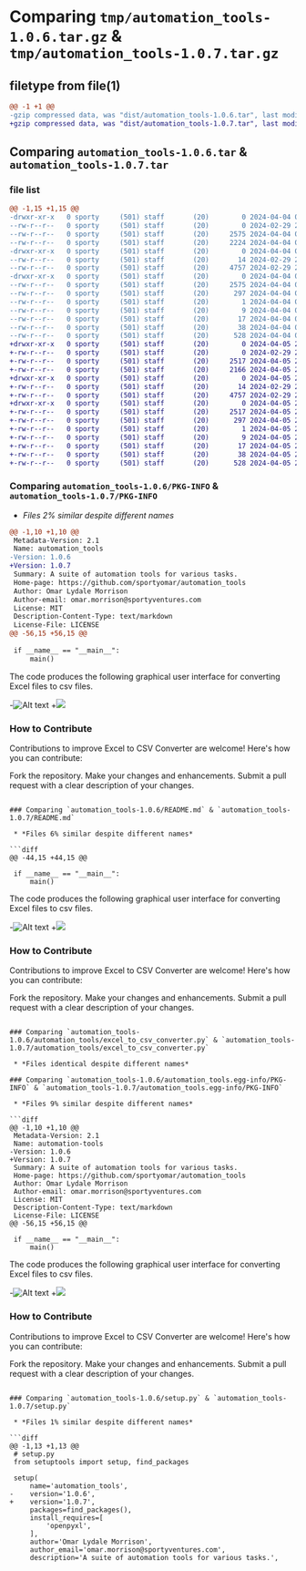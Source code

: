 # Comparing `tmp/automation_tools-1.0.6.tar.gz` & `tmp/automation_tools-1.0.7.tar.gz`

## filetype from file(1)

```diff
@@ -1 +1 @@
-gzip compressed data, was "dist/automation_tools-1.0.6.tar", last modified: Thu Apr  4 05:40:22 2024, max compression
+gzip compressed data, was "dist/automation_tools-1.0.7.tar", last modified: Fri Apr  5 22:09:18 2024, max compression
```

## Comparing `automation_tools-1.0.6.tar` & `automation_tools-1.0.7.tar`

### file list

```diff
@@ -1,15 +1,15 @@
-drwxr-xr-x   0 sporty     (501) staff       (20)        0 2024-04-04 05:40:22.310080 automation_tools-1.0.6/
--rw-r--r--   0 sporty     (501) staff       (20)        0 2024-02-29 20:50:12.000000 automation_tools-1.0.6/LICENSE
--rw-r--r--   0 sporty     (501) staff       (20)     2575 2024-04-04 05:40:22.309853 automation_tools-1.0.6/PKG-INFO
--rw-r--r--   0 sporty     (501) staff       (20)     2224 2024-04-04 05:39:15.000000 automation_tools-1.0.6/README.md
-drwxr-xr-x   0 sporty     (501) staff       (20)        0 2024-04-04 05:40:22.308879 automation_tools-1.0.6/automation_tools/
--rw-r--r--   0 sporty     (501) staff       (20)       14 2024-02-29 20:27:09.000000 automation_tools-1.0.6/automation_tools/__init__.py
--rw-r--r--   0 sporty     (501) staff       (20)     4757 2024-02-29 20:12:22.000000 automation_tools-1.0.6/automation_tools/excel_to_csv_converter.py
-drwxr-xr-x   0 sporty     (501) staff       (20)        0 2024-04-04 05:40:22.309647 automation_tools-1.0.6/automation_tools.egg-info/
--rw-r--r--   0 sporty     (501) staff       (20)     2575 2024-04-04 05:40:22.000000 automation_tools-1.0.6/automation_tools.egg-info/PKG-INFO
--rw-r--r--   0 sporty     (501) staff       (20)      297 2024-04-04 05:40:22.000000 automation_tools-1.0.6/automation_tools.egg-info/SOURCES.txt
--rw-r--r--   0 sporty     (501) staff       (20)        1 2024-04-04 05:40:22.000000 automation_tools-1.0.6/automation_tools.egg-info/dependency_links.txt
--rw-r--r--   0 sporty     (501) staff       (20)        9 2024-04-04 05:40:22.000000 automation_tools-1.0.6/automation_tools.egg-info/requires.txt
--rw-r--r--   0 sporty     (501) staff       (20)       17 2024-04-04 05:40:22.000000 automation_tools-1.0.6/automation_tools.egg-info/top_level.txt
--rw-r--r--   0 sporty     (501) staff       (20)       38 2024-04-04 05:40:22.310124 automation_tools-1.0.6/setup.cfg
--rw-r--r--   0 sporty     (501) staff       (20)      528 2024-04-04 05:40:11.000000 automation_tools-1.0.6/setup.py
+drwxr-xr-x   0 sporty     (501) staff       (20)        0 2024-04-05 22:09:18.937291 automation_tools-1.0.7/
+-rw-r--r--   0 sporty     (501) staff       (20)        0 2024-02-29 20:50:12.000000 automation_tools-1.0.7/LICENSE
+-rw-r--r--   0 sporty     (501) staff       (20)     2517 2024-04-05 22:09:18.937038 automation_tools-1.0.7/PKG-INFO
+-rw-r--r--   0 sporty     (501) staff       (20)     2166 2024-04-05 22:08:20.000000 automation_tools-1.0.7/README.md
+drwxr-xr-x   0 sporty     (501) staff       (20)        0 2024-04-05 22:09:18.936063 automation_tools-1.0.7/automation_tools/
+-rw-r--r--   0 sporty     (501) staff       (20)       14 2024-02-29 20:27:09.000000 automation_tools-1.0.7/automation_tools/__init__.py
+-rw-r--r--   0 sporty     (501) staff       (20)     4757 2024-02-29 20:12:22.000000 automation_tools-1.0.7/automation_tools/excel_to_csv_converter.py
+drwxr-xr-x   0 sporty     (501) staff       (20)        0 2024-04-05 22:09:18.936819 automation_tools-1.0.7/automation_tools.egg-info/
+-rw-r--r--   0 sporty     (501) staff       (20)     2517 2024-04-05 22:09:18.000000 automation_tools-1.0.7/automation_tools.egg-info/PKG-INFO
+-rw-r--r--   0 sporty     (501) staff       (20)      297 2024-04-05 22:09:18.000000 automation_tools-1.0.7/automation_tools.egg-info/SOURCES.txt
+-rw-r--r--   0 sporty     (501) staff       (20)        1 2024-04-05 22:09:18.000000 automation_tools-1.0.7/automation_tools.egg-info/dependency_links.txt
+-rw-r--r--   0 sporty     (501) staff       (20)        9 2024-04-05 22:09:18.000000 automation_tools-1.0.7/automation_tools.egg-info/requires.txt
+-rw-r--r--   0 sporty     (501) staff       (20)       17 2024-04-05 22:09:18.000000 automation_tools-1.0.7/automation_tools.egg-info/top_level.txt
+-rw-r--r--   0 sporty     (501) staff       (20)       38 2024-04-05 22:09:18.937341 automation_tools-1.0.7/setup.cfg
+-rw-r--r--   0 sporty     (501) staff       (20)      528 2024-04-05 22:09:14.000000 automation_tools-1.0.7/setup.py
```

### Comparing `automation_tools-1.0.6/PKG-INFO` & `automation_tools-1.0.7/PKG-INFO`

 * *Files 2% similar despite different names*

```diff
@@ -1,10 +1,10 @@
 Metadata-Version: 2.1
 Name: automation_tools
-Version: 1.0.6
+Version: 1.0.7
 Summary: A suite of automation tools for various tasks.
 Home-page: https://github.com/sportyomar/automation_tools
 Author: Omar Lydale Morrison
 Author-email: omar.morrison@sportyventures.com
 License: MIT
 Description-Content-Type: text/markdown
 License-File: LICENSE
@@ -56,15 +56,15 @@
 
 if __name__ == "__main__":
     main()
 ```
 
 The code produces the following graphical user interface for converting Excel files to csv files.
 
-![Alt text](https://raw.githubusercontent.com/sportyomar/automation_tools/main/image.png?token=GHSAT0AAAAAACQQW5QEJKVUMTGGDMVDEMMUZQOHUQQ)
+![](https://github.com/sportyomar/automation_tools/blob/main/image.png?raw=true)
 
 ### How to Contribute
 Contributions to improve Excel to CSV Converter are welcome! Here's how you can contribute:
 
 Fork the repository.
 Make your changes and enhancements.
 Submit a pull request with a clear description of your changes.
```

### Comparing `automation_tools-1.0.6/README.md` & `automation_tools-1.0.7/README.md`

 * *Files 6% similar despite different names*

```diff
@@ -44,15 +44,15 @@
 
 if __name__ == "__main__":
     main()
 ```
 
 The code produces the following graphical user interface for converting Excel files to csv files.
 
-![Alt text](https://raw.githubusercontent.com/sportyomar/automation_tools/main/image.png?token=GHSAT0AAAAAACQQW5QEJKVUMTGGDMVDEMMUZQOHUQQ)
+![](https://github.com/sportyomar/automation_tools/blob/main/image.png?raw=true)
 
 ### How to Contribute
 Contributions to improve Excel to CSV Converter are welcome! Here's how you can contribute:
 
 Fork the repository.
 Make your changes and enhancements.
 Submit a pull request with a clear description of your changes.
```

### Comparing `automation_tools-1.0.6/automation_tools/excel_to_csv_converter.py` & `automation_tools-1.0.7/automation_tools/excel_to_csv_converter.py`

 * *Files identical despite different names*

### Comparing `automation_tools-1.0.6/automation_tools.egg-info/PKG-INFO` & `automation_tools-1.0.7/automation_tools.egg-info/PKG-INFO`

 * *Files 9% similar despite different names*

```diff
@@ -1,10 +1,10 @@
 Metadata-Version: 2.1
 Name: automation-tools
-Version: 1.0.6
+Version: 1.0.7
 Summary: A suite of automation tools for various tasks.
 Home-page: https://github.com/sportyomar/automation_tools
 Author: Omar Lydale Morrison
 Author-email: omar.morrison@sportyventures.com
 License: MIT
 Description-Content-Type: text/markdown
 License-File: LICENSE
@@ -56,15 +56,15 @@
 
 if __name__ == "__main__":
     main()
 ```
 
 The code produces the following graphical user interface for converting Excel files to csv files.
 
-![Alt text](https://raw.githubusercontent.com/sportyomar/automation_tools/main/image.png?token=GHSAT0AAAAAACQQW5QEJKVUMTGGDMVDEMMUZQOHUQQ)
+![](https://github.com/sportyomar/automation_tools/blob/main/image.png?raw=true)
 
 ### How to Contribute
 Contributions to improve Excel to CSV Converter are welcome! Here's how you can contribute:
 
 Fork the repository.
 Make your changes and enhancements.
 Submit a pull request with a clear description of your changes.
```

### Comparing `automation_tools-1.0.6/setup.py` & `automation_tools-1.0.7/setup.py`

 * *Files 1% similar despite different names*

```diff
@@ -1,13 +1,13 @@
 # setup.py
 from setuptools import setup, find_packages
 
 setup(
     name='automation_tools',
-    version='1.0.6',
+    version='1.0.7',
     packages=find_packages(),
     install_requires=[
         'openpyxl',
     ],
     author='Omar Lydale Morrison',
     author_email='omar.morrison@sportyventures.com',
     description='A suite of automation tools for various tasks.',
```

